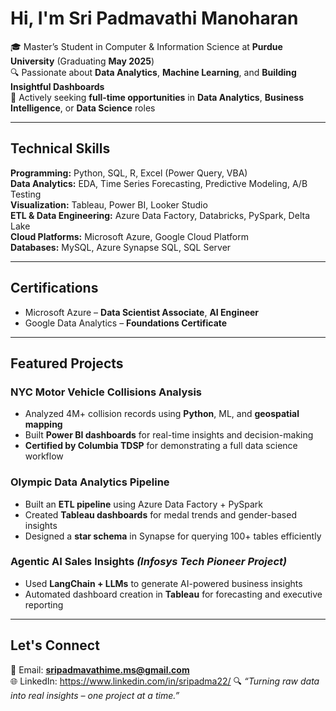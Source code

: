 # Hi, I'm Sri Padmavathi Manoharan

🎓 Master’s Student in Computer & Information Science at **Purdue University** (Graduating **May 2025**)  
🔍 Passionate about **Data Analytics**, **Machine Learning**, and **Building Insightful Dashboards**  
💼 Actively seeking **full-time opportunities** in **Data Analytics**, **Business Intelligence**, or **Data Science** roles

---

##  Technical Skills

**Programming:** Python, SQL, R, Excel (Power Query, VBA)  
**Data Analytics:** EDA, Time Series Forecasting, Predictive Modeling, A/B Testing  
**Visualization:** Tableau, Power BI, Looker Studio  
**ETL & Data Engineering:** Azure Data Factory, Databricks, PySpark, Delta Lake  
**Cloud Platforms:** Microsoft Azure, Google Cloud Platform  
**Databases:** MySQL, Azure Synapse SQL, SQL Server

---

## Certifications

-  Microsoft Azure – **Data Scientist Associate**, **AI Engineer**  
- Google Data Analytics – **Foundations Certificate**

---

##  Featured Projects

###  **NYC Motor Vehicle Collisions Analysis**
- Analyzed 4M+ collision records using **Python**, ML, and **geospatial mapping**
- Built **Power BI dashboards** for real-time insights and decision-making
- **Certified by Columbia TDSP** for demonstrating a full data science workflow

###  **Olympic Data Analytics Pipeline**
- Built an **ETL pipeline** using Azure Data Factory + PySpark  
- Created **Tableau dashboards** for medal trends and gender-based insights  
- Designed a **star schema** in Synapse for querying 100+ tables efficiently

###  **Agentic AI Sales Insights** *(Infosys Tech Pioneer Project)*
- Used **LangChain + LLMs** to generate AI-powered business insights  
- Automated dashboard creation in **Tableau** for forecasting and executive reporting

---

## Let's Connect

📧 Email: **sripadmavathime.ms@gmail.com**  
🌐 LinkedIn: https://www.linkedin.com/in/sripadma22/ 
🔍 *“Turning raw data into real insights – one project at a time.”*

